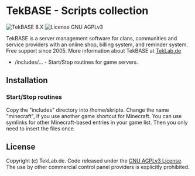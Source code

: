 # TekBASE - Scripts collection

![TekBASE 8.X](https://img.shields.io/badge/TekBASE-8.X-green.svg) ![License GNU AGPLv3](https://img.shields.io/badge/License-GNU_AGPLv3-blue.svg)

TekBASE is a server management software for clans, communities and service providers with an online shop, billing system, and reminder system. Free support since 2005. More information about TekBASE at [TekLab.de](https://teklab.de)

* /includes/... - Start/Stop routines for game servers.

## Installation

### Start/Stop routines
Copy the "includes" directory into /home/skripte. Change the name "minecraft", if you use another game shortcut for Minecraft. You can use symlinks for other Minecraft-based entries in your game list. Then you only need to insert the files once.
  
## License
Copyright (c) TekLab.de. Code released under the [GNU AGPLv3 License](https://github.com/teklab-de/tekbase-all-in-one-start/blob/master/LICENSE). The use by other commercial control panel providers is explicitly prohibited.
